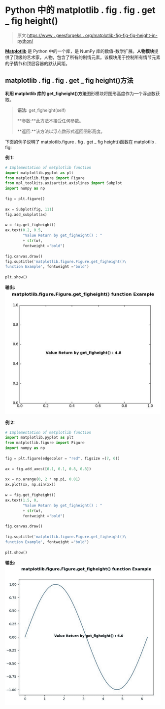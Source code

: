 # Python 中的 matplotlib . fig . fig . get _ fig height()

> 原文:[https://www . geesforgeks . org/matplotlib-fig-fig-fig-height-in-python/](https://www.geeksforgeeks.org/matplotlib-figure-figure-get_figheight-in-python/)

**[Matplotlib](https://www.geeksforgeeks.org/python-introduction-matplotlib/)** 是 Python 中的一个库，是 NumPy 库的数值-数学扩展。**人物模块**提供了顶级的艺术家，人物，包含了所有的剧情元素。该模块用于控制所有情节元素的子情节和顶层容器的默认间距。

## matplotlib . fig . fig . get _ fig height()方法

**利用 matplotlib 库的 get_figheight()方法**图形模块将图形高度作为一个浮点数获取。

> **语法:** get_figheight(self)
> 
> **参数:**此方法不接受任何参数。
> 
> **返回:**该方法以浮点数形式返回图形高度。

下面的例子说明了 matplotlib.figure . fig . get _ fig height()函数在 matplotlib . fig:

**例 1:**

```py
# Implementation of matplotlib function 
import matplotlib.pyplot as plt 
from matplotlib.figure import Figure
from mpl_toolkits.axisartist.axislines import Subplot 
import numpy as np 

fig = plt.figure() 

ax = Subplot(fig, 111) 
fig.add_subplot(ax)  

w = fig.get_figheight()
ax.text(0.2, 0.5,
        "Value Return by get_figheight() : "
        + str(w),
        fontweight ="bold")

fig.canvas.draw()
fig.suptitle('matplotlib.figure.Figure.get_figheight()\
function Example', fontweight ="bold") 

plt.show()
```

**输出:**
![](img/9d1bd7e44eb3d063fb16a5a31aff530e.png)

**例 2:**

```py
# Implementation of matplotlib function 
import matplotlib.pyplot as plt 
from matplotlib.figure import Figure
import numpy as np

fig = plt.figure(edgecolor = "red", figsize =(7, 6)) 

ax = fig.add_axes([0.1, 0.1, 0.8, 0.8])

xx = np.arange(0, 2 * np.pi, 0.01) 
ax.plot(xx, np.sin(xx)) 

w = fig.get_figheight()
ax.text(1.5, 0,
        "Value Return by get_figheight() : "
        + str(w),
        fontweight ="bold")

fig.canvas.draw()

fig.suptitle('matplotlib.figure.Figure.get_figheight()\
function Example', fontweight ="bold") 

plt.show()
```

**输出:**
![](img/1eff1c91176f4c8af01c9cdff8ab896b.png)